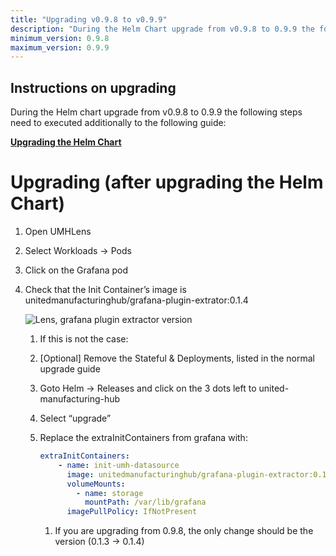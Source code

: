 ```yaml
---
title: "Upgrading v0.9.8 to v0.9.9"
description: "During the Helm Chart upgrade from v0.9.8 to 0.9.9 the following steps need to executed additionally to the following guide."
minimum_version: 0.9.8
maximum_version: 0.9.9
---
```


## Instructions on upgrading

During the Helm chart upgrade from v0.9.8 to 0.9.9 the following steps need to executed additionally to the following guide:

[**Upgrading the Helm Chart**](./upgrading-helm-chart)

# Upgrading (after upgrading the Helm Chart)

1. Open UMHLens
2. Select Workloads → Pods
3. Click on the Grafana pod
4. Check that the Init Container’s image is unitedmanufacturinghub/grafana-plugin-extrator:0.1.4
    
    ![Lens, grafana plugin extractor version](/images/production-guide/upgrading/upgrading-from-0.9.8-to-0.9.9/lens_gf_plugin_extractor.png)
    
    1. If this is not the case:
    2. [Optional] Remove the Stateful & Deployments, listed in the normal upgrade guide
    3. Goto Helm → Releases and click on the 3 dots left to united-manufacturing-hub
    4. Select “upgrade”
    5. Replace the extraInitContainers from grafana with:
        
        ```yaml
        extraInitContainers:
            - name: init-umh-datasource
              image: unitedmanufacturinghub/grafana-plugin-extractor:0.1.4
              volumeMounts:
                - name: storage
                  mountPath: /var/lib/grafana
              imagePullPolicy: IfNotPresent
        ```
        
        1. If you are upgrading from 0.9.8, the only change should be the version (0.1.3 → 0.1.4)
